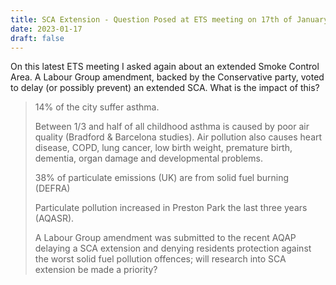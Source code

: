 ```yaml
---
title: SCA Extension - Question Posed at ETS meeting on 17th of January 2023
date: 2023-01-17
draft: false
---
```


On this latest ETS meeting I asked again about an extended Smoke Control Area.
A Labour Group amendment, backed by the Conservative party, voted to delay (or possibly prevent) an extended SCA.
What is the impact of this?

> 14% of the city suffer asthma.
>
> Between 1/3 and half of all childhood asthma is caused by poor air quality (Bradford & Barcelona studies).  Air pollution also causes heart disease, COPD, lung cancer, low birth weight, premature birth, dementia, organ damage and developmental problems.
>
> 38% of particulate emissions (UK) are from solid fuel burning (DEFRA)
>
> Particulate pollution increased in Preston Park the last three years (AQASR).
>
> A Labour Group amendment was submitted to the recent AQAP delaying a SCA extension and denying residents protection against the worst solid fuel pollution offences; will research into SCA extension be made a priority?
